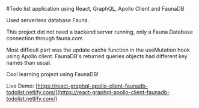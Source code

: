 #Todo list application using React, GraphQL, Apollo Client and FaunaDB

Used serverless database Fauna.

This project did not need a backend server running, only a Fauna Database connection through fauna.com

Most difficult part was the update cache function in the useMutation hook using Apollo client. FaunaDB's returned queries objects had different key names than usual.

Cool learning project using FaunaDB!

Live Demo: [https://react-graphql-apollo-client-faunadb-todolist.netlify.com/](https://react-graphql-apollo-client-faunadb-todolist.netlify.com/)